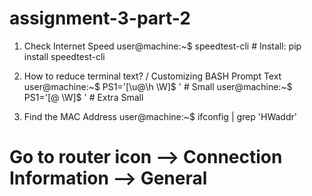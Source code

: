 # assignment-3-part-2
1. Check Internet Speed
user@machine:~$ speedtest-cli    # Install: pip install speedtest-cli
 

2. How to reduce terminal text? / Customizing BASH Prompt Text
user@machine:~$ PS1='[\u@\h \W]\$ '                       # Small
user@machine:~$ PS1='[@ \W]\$ '                           # Extra Small
 

3. Find the MAC Address
user@machine:~$ ifconfig | grep 'HWaddr' 

# Go to router icon --> Connection Information --> General
 
